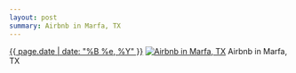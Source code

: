 ```yaml
---
layout: post
summary: Airbnb in Marfa, TX
---
```


<p>
  <time><a href="/591">{{ page.date | date: "%B %e, %Y" }}</a></time>
  <a href="/591"><img src="{{ site.assets_url }}/591-480.jpg" srcset="{{ site.assets_url }}/591-240.jpg 240w, {{ site.assets_url }}/591-480.jpg 480w, {{ site.assets_url }}/591-720.jpg 720w, {{ site.assets_url }}/591-960.jpg 960w" sizes="(min-width: 700px) 50vw, calc(100vw - 2rem)" alt="Airbnb in Marfa, TX" /></a>
  <span>Airbnb in Marfa, TX</span>
</p>
